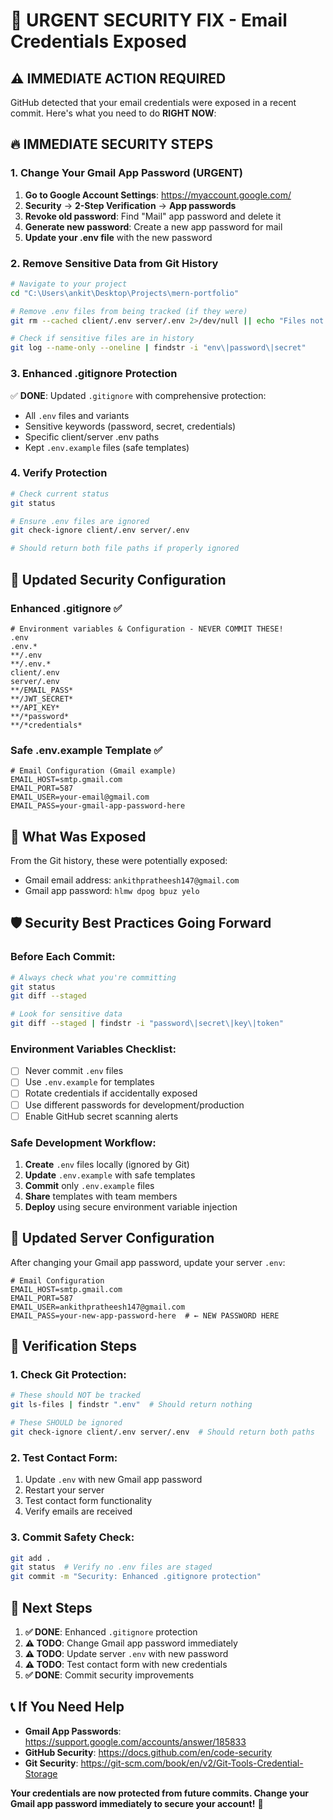 # 🚨 **URGENT SECURITY FIX - Email Credentials Exposed**

## ⚠️ **IMMEDIATE ACTION REQUIRED**

GitHub detected that your email credentials were exposed in a recent commit. Here's what you need to do **RIGHT NOW**:

## 🔥 **IMMEDIATE SECURITY STEPS**

### 1. **Change Your Gmail App Password (URGENT)**
1. **Go to Google Account Settings**: https://myaccount.google.com/
2. **Security** → **2-Step Verification** → **App passwords**  
3. **Revoke old password**: Find "Mail" app password and delete it
4. **Generate new password**: Create a new app password for mail
5. **Update your .env file** with the new password

### 2. **Remove Sensitive Data from Git History**
```bash
# Navigate to your project
cd "C:\Users\ankit\Desktop\Projects\mern-portfolio"

# Remove .env files from being tracked (if they were)
git rm --cached client/.env server/.env 2>/dev/null || echo "Files not tracked"

# Check if sensitive files are in history
git log --name-only --oneline | findstr -i "env\|password\|secret"
```

### 3. **Enhanced .gitignore Protection**
✅ **DONE**: Updated `.gitignore` with comprehensive protection:
- All `.env` files and variants
- Sensitive keywords (password, secret, credentials)
- Specific client/server .env paths
- Kept `.env.example` files (safe templates)

### 4. **Verify Protection**
```bash
# Check current status
git status

# Ensure .env files are ignored
git check-ignore client/.env server/.env

# Should return both file paths if properly ignored
```

## 🔐 **Updated Security Configuration**

### **Enhanced .gitignore** ✅
```gitignore
# Environment variables & Configuration - NEVER COMMIT THESE!
.env
.env.*
**/.env
**/.env.*
client/.env
server/.env
**/EMAIL_PASS*
**/JWT_SECRET*
**/API_KEY*
**/*password*
**/*credentials*
```

### **Safe .env.example Template** ✅
```env
# Email Configuration (Gmail example)
EMAIL_HOST=smtp.gmail.com
EMAIL_PORT=587
EMAIL_USER=your-email@gmail.com
EMAIL_PASS=your-gmail-app-password-here
```

## 🚨 **What Was Exposed**

From the Git history, these were potentially exposed:
- Gmail email address: `ankithpratheesh147@gmail.com`
- Gmail app password: `hlmw dpog bpuz yelo`

## 🛡️ **Security Best Practices Going Forward**

### **Before Each Commit:**
```bash
# Always check what you're committing
git status
git diff --staged

# Look for sensitive data
git diff --staged | findstr -i "password\|secret\|key\|token"
```

### **Environment Variables Checklist:**
- [ ] Never commit `.env` files
- [ ] Use `.env.example` for templates
- [ ] Rotate credentials if accidentally exposed
- [ ] Use different passwords for development/production
- [ ] Enable GitHub secret scanning alerts

### **Safe Development Workflow:**
1. **Create** `.env` files locally (ignored by Git)
2. **Update** `.env.example` with safe templates
3. **Commit** only `.env.example` files
4. **Share** templates with team members
5. **Deploy** using secure environment variable injection

## 📧 **Updated Server Configuration**

After changing your Gmail app password, update your server `.env`:

```env
# Email Configuration
EMAIL_HOST=smtp.gmail.com
EMAIL_PORT=587
EMAIL_USER=ankithpratheesh147@gmail.com
EMAIL_PASS=your-new-app-password-here  # ← NEW PASSWORD HERE
```

## 🎯 **Verification Steps**

### **1. Check Git Protection:**
```bash
# These should NOT be tracked
git ls-files | findstr ".env"  # Should return nothing

# These SHOULD be ignored
git check-ignore client/.env server/.env  # Should return both paths
```

### **2. Test Contact Form:**
1. Update `.env` with new Gmail app password
2. Restart your server
3. Test contact form functionality
4. Verify emails are received

### **3. Commit Safety Check:**
```bash
git add .
git status  # Verify no .env files are staged
git commit -m "Security: Enhanced .gitignore protection"
```

## 🚀 **Next Steps**

1. **✅ DONE**: Enhanced `.gitignore` protection
2. **⚠️ TODO**: Change Gmail app password immediately
3. **⚠️ TODO**: Update server `.env` with new password
4. **⚠️ TODO**: Test contact form with new credentials
5. **✅ DONE**: Commit security improvements

## 📞 **If You Need Help**

- **Gmail App Passwords**: https://support.google.com/accounts/answer/185833
- **GitHub Security**: https://docs.github.com/en/code-security
- **Git Security**: https://git-scm.com/book/en/v2/Git-Tools-Credential-Storage

**Your credentials are now protected from future commits. Change your Gmail app password immediately to secure your account!** 🔐